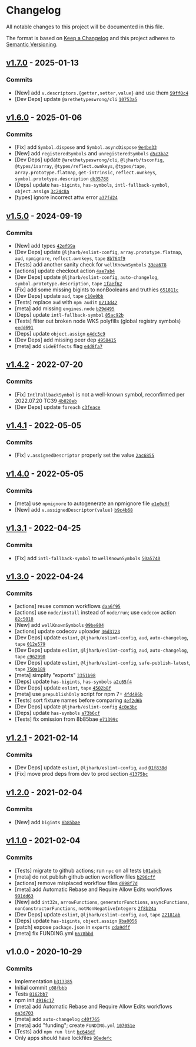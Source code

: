 # Changelog

All notable changes to this project will be documented in this file.

The format is based on [Keep a Changelog](https://keepachangelog.com/en/1.0.0/)
and this project adheres to [Semantic Versioning](https://semver.org/spec/v2.0.0.html).

## [v1.7.0](https://github.com/ljharb/es-value-fixtures/compare/v1.6.0...v1.7.0) - 2025-01-13

### Commits

- [New] add `v.descriptors.{getter,setter,value}` and use them [`59ff0c4`](https://github.com/ljharb/es-value-fixtures/commit/59ff0c44179f62611fc35ddf498123d2e11f9d75)
- [Dev Deps] update `@arethetypeswrong/cli` [`10753a5`](https://github.com/ljharb/es-value-fixtures/commit/10753a577d34870d3ed4fdf644615de40fbf4997)

## [v1.6.0](https://github.com/ljharb/es-value-fixtures/compare/v1.5.0...v1.6.0) - 2025-01-06

### Commits

- [Fix] add `Symbol.dispose` and `Symbol.asyncDispose` [`9e4be33`](https://github.com/ljharb/es-value-fixtures/commit/9e4be330ce785778f8eedafe0cb19d2bdc588c11)
- [New] add `registeredSymbols` and `unregisteredSymbols` [`d5c3ba2`](https://github.com/ljharb/es-value-fixtures/commit/d5c3ba284f5d93f79c17b435c9e88155318957b8)
- [Dev Deps] update `@arethetypeswrong/cli`, `@ljharb/tsconfig`, `@types/isarray`, `@types/reflect.ownkeys`, `@types/tape`, `array.prototype.flatmap`, `get-intrinsic`, `reflect.ownkeys`, `symbol.prototype.description` [`db35788`](https://github.com/ljharb/es-value-fixtures/commit/db3578884696b744937b65d61a7704968082da96)
- [Deps] update `has-bigints`, `has-symbols`, `intl-fallback-symbol`, `object.assign` [`3c24c8a`](https://github.com/ljharb/es-value-fixtures/commit/3c24c8a53a8d24e37fd0c17cddd200ef3660fe65)
- [types] ignore incorrect attw error [`a37fd24`](https://github.com/ljharb/es-value-fixtures/commit/a37fd240a0ca874c469b419db00c5f6cc000108c)

## [v1.5.0](https://github.com/ljharb/es-value-fixtures/compare/v1.4.2...v1.5.0) - 2024-09-19

### Commits

- [New] add types [`42ef99a`](https://github.com/ljharb/es-value-fixtures/commit/42ef99ad32e52c075abcc963b5d07784594df373)
- [Dev Deps] update `@ljharb/eslint-config`, `array.prototype.flatmap`, `aud`, `npmignore`, `reflect.ownkeys`, `tape` [`8b764f9`](https://github.com/ljharb/es-value-fixtures/commit/8b764f9feed0773cede9245f62eafc068eed879a)
- [Tests] add another sanity check for `wellKnownSymbols` [`33ea678`](https://github.com/ljharb/es-value-fixtures/commit/33ea678fba26dd74b0f44b9db73ad3427c334725)
- [actions] update checkout action [`4ae7ab4`](https://github.com/ljharb/es-value-fixtures/commit/4ae7ab4a03653bd2870482a78883f1fec0dc7a16)
- [Dev Deps] update `@ljharb/eslint-config`, `auto-changelog`, `symbol.prototype.description`, `tape` [`1faef62`](https://github.com/ljharb/es-value-fixtures/commit/1faef62699673f251197205417b9b22e6bff036c)
- [Fix] add some missing bigints to nonBooleans and truthies [`651811c`](https://github.com/ljharb/es-value-fixtures/commit/651811c3418b8da70789e4ac606ebaddc85456da)
- [Dev Deps] update `aud`, `tape` [`c10e0bb`](https://github.com/ljharb/es-value-fixtures/commit/c10e0bb1bf9e8f2ed98b9697fb85a7869442abdb)
- [Tests] replace `aud` with `npm audit` [`0713d42`](https://github.com/ljharb/es-value-fixtures/commit/0713d426f8e1b28ec3b1a2529e329dd19c0d09cc)
- [meta] add missing `engines.node` [`b29d495`](https://github.com/ljharb/es-value-fixtures/commit/b29d4953bd86979cd2a120f2b6ddb98a9a5073cc)
- [Deps] update `intl-fallback-symbol` [`85ac92b`](https://github.com/ljharb/es-value-fixtures/commit/85ac92b1bc62b25a8086cfdd7df8562d8beb26d7)
- [Tests] filter out broken node WKS polyfills (global registry symbols) [`eedd691`](https://github.com/ljharb/es-value-fixtures/commit/eedd6915edda2f02c964f2281c6b88776eeaedf6)
- [Deps] update `object.assign` [`e4dc5c9`](https://github.com/ljharb/es-value-fixtures/commit/e4dc5c9c0c2171ce620ffa87a98fffc66e25bc68)
- [Dev Deps] add missing peer dep [`4958415`](https://github.com/ljharb/es-value-fixtures/commit/495841573e06a58b6d0ab00e383240bab27ce433)
- [meta] add `sideEffects` flag [`e4d8fa7`](https://github.com/ljharb/es-value-fixtures/commit/e4d8fa7c2ed86d71ae9f15b5073791990a5ad363)

## [v1.4.2](https://github.com/ljharb/es-value-fixtures/compare/v1.4.1...v1.4.2) - 2022-07-20

### Commits

- [Fix] `IntlFallbackSymbol` is not a well-known symbol, reconfirmed per 2022.07.20 TC39 [`4b828eb`](https://github.com/ljharb/es-value-fixtures/commit/4b828ebcdf8e12af6cf7facae87649fd226db975)
- [Dev Deps] update `foreach` [`c3feace`](https://github.com/ljharb/es-value-fixtures/commit/c3feace821ea167b9333c6f4b8bcefbf207e28cf)

## [v1.4.1](https://github.com/ljharb/es-value-fixtures/compare/v1.4.0...v1.4.1) - 2022-05-05

### Commits

- [Fix] `v.assignedDescriptor` properly set the value [`2ac6855`](https://github.com/ljharb/es-value-fixtures/commit/2ac6855a4235de657cb19130951899638ee4f056)

## [v1.4.0](https://github.com/ljharb/es-value-fixtures/compare/v1.3.1...v1.4.0) - 2022-05-05

### Commits

- [meta] use `npmignore` to autogenerate an npmignore file [`e1e0e8f`](https://github.com/ljharb/es-value-fixtures/commit/e1e0e8fbd1188d634bbdceffa8c6be567a77ca58)
- [New] add `v.assignedDescriptor(value)` [`b9c4b68`](https://github.com/ljharb/es-value-fixtures/commit/b9c4b6810059151acc443a0cddb09bf20466e7d1)

## [v1.3.1](https://github.com/ljharb/es-value-fixtures/compare/v1.3.0...v1.3.1) - 2022-04-25

### Commits

- [Fix] add `intl-fallback-symbol` to `wellKnownSymbols` [`50a5740`](https://github.com/ljharb/es-value-fixtures/commit/50a5740c62f2b936c3743d3e5ada6e4a5c012371)

## [v1.3.0](https://github.com/ljharb/es-value-fixtures/compare/v1.2.1...v1.3.0) - 2022-04-24

### Commits

- [actions] reuse common workflows [`daa6f95`](https://github.com/ljharb/es-value-fixtures/commit/daa6f95db55e20074a15133080236f15c415f23b)
- [actions] use `node/install` instead of `node/run`; use `codecov` action [`82c5018`](https://github.com/ljharb/es-value-fixtures/commit/82c5018cb0d4b2caf01fed37b29a69c43ea6b0ad)
- [New] add `wellKnownSymbols` [`09be804`](https://github.com/ljharb/es-value-fixtures/commit/09be804c27a7a20493b472407cdaaf0d363b76c3)
- [actions] update codecov uploader [`36d3723`](https://github.com/ljharb/es-value-fixtures/commit/36d3723e5ffa71bf0cf9612bf2cec31a5d9ef36d)
- [Dev Deps] update `eslint`, `@ljharb/eslint-config`, `aud`, `auto-changelog`, `tape` [`012e579`](https://github.com/ljharb/es-value-fixtures/commit/012e57954f9998596f5edd72def66288b5c6fa6f)
- [Dev Deps] update `eslint`, `@ljharb/eslint-config`, `aud`, `auto-changelog`, `tape` [`c962990`](https://github.com/ljharb/es-value-fixtures/commit/c962990f6a43b4de55829248c00dc8bad40c377c)
- [Dev Deps] update `eslint`, `@ljharb/eslint-config`, `safe-publish-latest`, `tape` [`750a189`](https://github.com/ljharb/es-value-fixtures/commit/750a189c98b1ca80bcb14bc9f50f5ede5c08cd70)
- [meta] simplify "exports" [`3351b98`](https://github.com/ljharb/es-value-fixtures/commit/3351b9896bfbb08f2618a4cd64fcab2760e8bdc2)
- [Deps] update `has-bigints`, `has-symbols` [`a2c65f4`](https://github.com/ljharb/es-value-fixtures/commit/a2c65f45bdf8f36f2af51ed04fcea7040cfe82e7)
- [Dev Deps] update `eslint`, `tape` [`4502b8f`](https://github.com/ljharb/es-value-fixtures/commit/4502b8f87208bd0507da65992d4ceeab2bb14215)
- [meta] use `prepublishOnly` script for npm 7+ [`4fd486b`](https://github.com/ljharb/es-value-fixtures/commit/4fd486b7111548be51e4f779cbbfd105c3f96981)
- [Tests] sort fixture names before comparing [`4ef2d6b`](https://github.com/ljharb/es-value-fixtures/commit/4ef2d6b1a61676e4ea9e5e2b0b62358cb7d53adf)
- [Dev Deps] update `@ljharb/eslint-config` [`4c0e3bc`](https://github.com/ljharb/es-value-fixtures/commit/4c0e3bcebc2128c2b56c0bdb28dfc3b6a7413298)
- [Deps] update `has-symbols` [`a73b6cf`](https://github.com/ljharb/es-value-fixtures/commit/a73b6cf74497ee1a36e259d8431635af372a525b)
- [Tests] fix omission from 8b85bae [`e71399c`](https://github.com/ljharb/es-value-fixtures/commit/e71399c77e28d609117a675f3a4d36e414bca7fa)

## [v1.2.1](https://github.com/ljharb/es-value-fixtures/compare/v1.2.0...v1.2.1) - 2021-02-14

### Commits

- [Dev Deps] update `eslint`, `@ljharb/eslint-config`, `aud` [`01f838d`](https://github.com/ljharb/es-value-fixtures/commit/01f838d67283999139a453fc7800634a90d3c6f7)
- [Fix] move prod deps from dev to prod section [`41375bc`](https://github.com/ljharb/es-value-fixtures/commit/41375bc50308d7ffdd603dc30308ad4f6dc43e73)

## [v1.2.0](https://github.com/ljharb/es-value-fixtures/compare/v1.1.0...v1.2.0) - 2021-02-04

### Commits

- [New] add `bigints` [`8b85bae`](https://github.com/ljharb/es-value-fixtures/commit/8b85baec40a3616e1936560909dc85b7809c2e99)

## [v1.1.0](https://github.com/ljharb/es-value-fixtures/compare/v1.0.0...v1.1.0) - 2021-02-04

### Commits

- [Tests] migrate to github actions; run `nyc` on all tests [`b01abdb`](https://github.com/ljharb/es-value-fixtures/commit/b01abdb8b1242f294764cdeb73f682607f73b6eb)
- [meta] do not publish github action workflow files [`b296cff`](https://github.com/ljharb/es-value-fixtures/commit/b296cff5e3fa392438aebb5513c7015c8259643d)
- [actions] remove misplaced workflow files [`d898f7d`](https://github.com/ljharb/es-value-fixtures/commit/d898f7dc26297b34145a5531c0b80150b8d2f066)
- [meta] add Automatic Rebase and Require Allow Edits workflows [`991dd63`](https://github.com/ljharb/es-value-fixtures/commit/991dd6347bd0a5c78e0ce30e7ca51a38363375b5)
- [New] add `int32s`, `arrowFunctions`, `generatorFunctions`, `asyncFunctions`, `nonConstructorFunctions`, `notNonNegativeIntegers` [`2f8b24a`](https://github.com/ljharb/es-value-fixtures/commit/2f8b24a36bfa6a9ff7c3091bcc62240b62c97d3c)
- [Dev Deps] update `eslint`, `@ljharb/eslint-config`, `aud`, `tape` [`22181ab`](https://github.com/ljharb/es-value-fixtures/commit/22181ab5b402011bc466c819fc72f58a2ff8504d)
- [Deps] update `has-bigints`, `object.assign` [`9ba0056`](https://github.com/ljharb/es-value-fixtures/commit/9ba0056338ac4892ec4492ad2522401a9927039f)
- [patch] expose `package.json` in `exports` [`cda9dff`](https://github.com/ljharb/es-value-fixtures/commit/cda9dff3ad41225194991a4439ea801f4ea6bfc0)
- [meta] fix FUNDING.yml [`6678bbd`](https://github.com/ljharb/es-value-fixtures/commit/6678bbd367b028929fdea8a38baf067643687849)

## v1.0.0 - 2020-10-29

### Commits

- Implementation [`b313385`](https://github.com/ljharb/es-value-fixtures/commit/b313385868effb10cabd4f400a3a9955385d5019)
- Initial commit [`c08fbbb`](https://github.com/ljharb/es-value-fixtures/commit/c08fbbb7e64e1bcb368b5b414babf042cf407c37)
- Tests [`8162bb7`](https://github.com/ljharb/es-value-fixtures/commit/8162bb7fe37d6a3a6863b414b85617ed73f9262d)
- npm init [`4916c17`](https://github.com/ljharb/es-value-fixtures/commit/4916c1766d2efb88a2a000a3e0cf8b5abb3e7832)
- [meta] add Automatic Rebase and Require Allow Edits workflows [`ea3d703`](https://github.com/ljharb/es-value-fixtures/commit/ea3d70301ca705b2625ae69b1dd759ef0b4a5fc3)
- [meta] add `auto-changelog` [`c40f765`](https://github.com/ljharb/es-value-fixtures/commit/c40f7651fc09c86aa46581cda77aa4dbc1c91a9c)
- [meta] add "funding"; create `FUNDING.yml` [`107051e`](https://github.com/ljharb/es-value-fixtures/commit/107051e687fe51301f7687a312423af766e19820)
- [Tests] add `npm run lint` [`bc646df`](https://github.com/ljharb/es-value-fixtures/commit/bc646df03f1b877a38a181c08d81d58abc928723)
- Only apps should have lockfiles [`90edefc`](https://github.com/ljharb/es-value-fixtures/commit/90edefc179f9b09d881b1f5c36fffe78e019f414)
